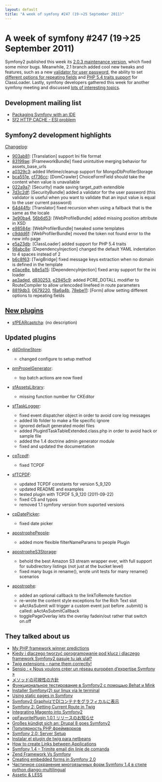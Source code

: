 ```yaml
---
layout: default
title: "A week of symfony #247 (19->25 September 2011)"
---
```


A week of symfony #247 (19->25 September 2011)
==============================================

Symfony2 published this week its [2.0.3 maintenance version](http://symfony.com/blog/symfony-2-0-3-released), which fixed some minor bugs. Meanwhile, 2.1 branch added cool new tweaks and features, such as a new [validator for user password](https://github.com/symfony/symfony/commit/7d3c2df98d993f5406e712e39b7b5a1b1059f814), the ability to set [different options for repeating fields](https://github.com/symfony/symfony/commit/8819db3923e9a2ea8b73b3d0eafcedc4ab899c6b) and [PHP 5.4 traits support](https://github.com/symfony/symfony/commit/e5a23dbdaa0f33a282d425d706c8622f58776016) for ClassLoader. Lastly, symfony developers gathered this week for another symfony meeting and discussed [lots of interesting topics](https://gist.github.com/1235987).

Development mailing list
------------------------

  * [Packaging Symfony with an IDE](https://groups.google.com/forum/#!topic/symfony-devs/PLKiBU3HEQk)
  * [Sf2 HTTP CACHE - ESI problem](https://groups.google.com/forum/#!topic/symfony-devs/93LdIp0rRAE)

Symfony2 development highlights
-------------------------------

[Changelog](http://github.com/symfony/symfony/commits/master):

  * [903ab81](http://github.com/symfony/symfony/commit/903ab81434269ec776030a25b3dbadf789c991a5 "903ab81434269ec776030a25b3dbadf789c991a5 commit on github"): \[Translation\] support Ini file format
  * [83199ae](http://github.com/symfony/symfony/commit/83199aec0093918c1820e738a8c3e2be9842c71f "83199aec0093918c1820e738a8c3e2be9842c71f commit on github"): \[FrameworkBundle\] fixed unintuitive merging behavior for assets_base_urls
  * [a0329c3](http://github.com/symfony/symfony/commit/a0329c37c9a00c594bd41fc178ad444926a86da3 "a0329c37c9a00c594bd41fc178ad444926a86da3 commit on github"): added lifetime/cleanup support for MongoDbProfilerStorage
  * [bca551e](http://github.com/symfony/symfony/commit/bca551e86fdba47064454fbabcaf88801aa5da7f "bca551e86fdba47064454fbabcaf88801aa5da7f commit on github"), [cf736cc](http://github.com/symfony/symfony/commit/cf736ccde38465dce8355c7ff2d9d69ef2deded6 "cf736ccde38465dce8355c7ff2d9d69ef2deded6 commit on github"): \[DomCrawler\] ChoiceFormField should take the content when value is unavailable
  * [022a9a7](http://github.com/symfony/symfony/commit/022a9a7a6e8af993957a490561e9ba0c0d4a804f "022a9a7a6e8af993957a490561e9ba0c0d4a804f commit on github"): \[Security\] made saving target_path extendible
  * [7d3c2df](http://github.com/symfony/symfony/commit/7d3c2df98d993f5406e712e39b7b5a1b1059f814 "7d3c2df98d993f5406e712e39b7b5a1b1059f814 commit on github"): \[SecurityBundle\] added a validator for the user password (this validator is useful when you want to validate that an input value is equal to the user current password)
  * [64d44fb](http://github.com/symfony/symfony/commit/64d44fbb9332f7973a21ca9c428d64b3c29ba23d "64d44fbb9332f7973a21ca9c428d64b3c29ba23d commit on github"): \[Translator\] fixed recursion when using a fallback that is the same as the locale
  * [3e90ba4](http://github.com/symfony/symfony/commit/3e90ba4f76ba231f828c50f5e22168e1ceb28e73 "3e90ba4f76ba231f828c50f5e22168e1ceb28e73 commit on github"), [56b6d53](http://github.com/symfony/symfony/commit/56b6d537d6f803e3b497292c14f16fdfd1514126 "56b6d537d6f803e3b497292c14f16fdfd1514126 commit on github"): \[WebProfileBundle\] added missing position attribute in XSD
  * [e98584e](http://github.com/symfony/symfony/commit/e98584e2f3aa931192642e5179cd9919330c612b "e98584e2f3aa931192642e5179cd9919330c612b commit on github"): \[WebProfilerBundle\] tweaked some templates
  * [c9ddd6f](http://github.com/symfony/symfony/commit/c9ddd6fd8b647764f2d2bca64d97cff2cab1ea34 "c9ddd6fd8b647764f2d2bca64d97cff2cab1ea34 commit on github"): \[WebProfilerBundle\] moved the token not found error to the new info page
  * [e5a23db](http://github.com/symfony/symfony/commit/e5a23dbdaa0f33a282d425d706c8622f58776016 "e5a23dbdaa0f33a282d425d706c8622f58776016 commit on github"): \[ClassLoader\] added support for PHP 5.4 traits
  * [98abc8e](http://github.com/symfony/symfony/commit/98abc8ed050d831b9a93b8da31c6453662d80d04 "98abc8ed050d831b9a93b8da31c6453662d80d04 commit on github"): \[DependencyInjection\] changed the default YAML indentation to 4 spaces instead of 2
  * [b6c8f63](http://github.com/symfony/symfony/commit/b6c8f639f071b0baa52dcfac3322a41dd26d1aa4 "b6c8f639f071b0baa52dcfac3322a41dd26d1aa4 commit on github"): \[TwigBridge\] fixed message keys extraction when no domain is defined in the template
  * [e0ace8e](http://github.com/symfony/symfony/commit/e0ace8eaee2756c60d79681d907b01875d06e7dc "e0ace8eaee2756c60d79681d907b01875d06e7dc commit on github"), [b8e5a15](http://github.com/symfony/symfony/commit/b8e5a155e4f0dad7e1d7a687e6e99e48d6447696 "b8e5a155e4f0dad7e1d7a687e6e99e48d6447696 commit on github"): \[DependencyInjection\] fixed array support for the ini loader
  * [ae3aded](http://github.com/symfony/symfony/commit/ae3aded83fbb03a0b043a8c13851c53f8086ed6d "ae3aded83fbb03a0b043a8c13851c53f8086ed6d commit on github"), [d830253](http://github.com/symfony/symfony/commit/d83025387636487163a96d37336be89885e452a0 "d83025387636487163a96d37336be89885e452a0 commit on github"), [e2945c9](http://github.com/symfony/symfony/commit/e2945c9f9b886d19d67291a5bce1ca6da572ae64 "e2945c9f9b886d19d67291a5bce1ca6da572ae64 commit on github"): added PCRE_DOTALL modifier to RouteCompiler to allow urlencoded linefeed in route parameters
  * [8819db3](http://github.com/symfony/symfony/commit/8819db3923e9a2ea8b73b3d0eafcedc4ab899c6b "8819db3923e9a2ea8b73b3d0eafcedc4ab899c6b commit on github"), [0679220](http://github.com/symfony/symfony/commit/0679220b45f9d1f541afbc238a972c15f4276c4e "0679220b45f9d1f541afbc238a972c15f4276c4e commit on github"), [f8a6a4b](http://github.com/symfony/symfony/commit/f8a6a4b1e56f4f3d8e7c32f5a6b6e3884c462945 "f8a6a4b1e56f4f3d8e7c32f5a6b6e3884c462945 commit on github"), [78ebe11](http://github.com/symfony/symfony/commit/78ebe11a0c74cde826c93c3da7228f0d34e1e16d "78ebe11a0c74cde826c93c3da7228f0d34e1e16d commit on github"): \[Form\] allow setting different options to repeating fields

[New plugins](http://www.symfony-project.org/plugins/newest/)
-----------

  * [sfPEARcaptcha](http://www.symfony-project.org/plugins/sfPEARcaptchaPlugin): (no description)

Updated plugins
---------------

  * [ddOnlineStore](http://www.symfony-project.org/plugins/ddOnlineStorePlugin):
    * changed configure to setup method

  * [pmPropelGenerator](http://www.symfony-project.org/plugins/pmPropelGeneratorPlugin):
    * top batch actions are now fixed

  * [sfAssetsLibrary](http://www.symfony-project.org/plugins/sfAssetsLibraryPlugin):
    * missing function number for CKEditor

  * [sfTaskLogger](http://www.symfony-project.org/plugins/sfTaskLoggerPlugin):
    * fixed event dispatcher object in order to avoid core log messages
    * added lib folder to make a file specific ignore
    * ignored default generated model files
    * added PlugintlTaskTableExtended.class.php in order to avoid hack or sample file
    * added the 1.4 doctrine admin generator module
    * fixed and updated the documentation

  * [cpTcpdf](http://www.symfony-project.org/plugins/cpTcpdfPlugin):
    * fixed TCPDF

  * [sfTCPDF](http://www.symfony-project.org/plugins/sfTCPDFPlugin):
    * updated TCPDF constants for version 5_9_120
    * updated README and examples
    * tested plugin with TCPDF 5_9_120 (2011-09-22)
    * fixed CS and typos
    * removed 1.1 symfony version from suported versions

  * [cpDatePicker](http://www.symfony-project.org/plugins/cpDatePickerPlugin):
    * fixed date picker

  * [apostrophePeople](http://www.symfony-project.org/plugins/apostrophePeoplePlugin):
    * added more flexible filterNameParams to people Plugin

  * [apostropheS3Storage](http://www.symfony-project.org/plugins/apostropheS3StoragePlugin):
    * behold the best Amazon S3 stream wrapper ever, with full support for subdirectory listings (not just at the bucket level)
    * fixed many bugs in rename(), wrote unit tests for many rename() scenarios

  * [apostrophe](http://www.symfony-project.org/plugins/apostrophePlugin):
    * added an optional callback to the linkToRemote function
    * re-wrote the content style exceptions for the Rich Text slot
    * aActAsSubmit will trigger a custom event just before .submit() is called: aActAsSubmitCallback
    * togglePageOverlay lets the overlay fadein/out rather that switch on.off


They talked about us
--------------------

  * [My PHP framework winner predictions](http://pooteeweet.org/blog/0/1987#m1987)
  * [Kiedy i dlaczego tworzyć oprogramowanie pod klucz i dlaczego framework Symfony2 pasuje tu jak ulał?](http://xlab.pl/2011/09/kiedy-i-dlaczego-tworzyc-oprogramowanie-pod-klucz-i-dlaczego-framework-symfony2-pasuje-tu-jak-ulal/)
  * [Twig extensions – name them correctly!](http://www.richsage.co.uk/2011/09/20/twig-extensions-name-them-correctly/)
  * [Sensio : « Nous voulons créer un réseau européen d’expertise Symfony »](http://www.silicon.fr/sensio-%C2%AB%C2%A0nous-voulons-creer-un-reseau-europeen-d%E2%80%99expertise-symfony%C2%A0%C2%BB-61340.html)
  * [メソッドの可視性の方針](http://blog.sarabande.jp/post/10537789689)
  * [Функциональное тестирование в Symfony2 с помощью Behat и Mink](http://habrahabr.ru/blogs/symfony/125618/)
  * [Installer Symfony(2) sur linux via le terminal](http://scofred.com/2011/09/24/installer-symfony2-sur-linux-via-le-terminal/)
  * [Using static pages in Symfony](http://www.seattleveggieburgers.com/blog/?p=110)
  * [Symfony2 GraphvizでDIコンテナをグラフィカルに表示](http://blog.stripejam.jp/archives/465)
  * [Symfony 2: Getting Current Route in Twig](http://www.ismailasci.com/blog/symfony-2-getting-current-route-in-twig.html)
  * [Integrating Magento into Symfony2](http://blog.liip.ch/archive/2011/09/21/integrating-magento-into-symfony2.html)
  * [opFavoritePlugin 1.0.1 リリースのお知らせ](http://www.openpne.jp/archives/6418/)
  * [Großes kündigt sich an: Drupal 8 goes Symfony2](http://www.guido-muehlwitz.de/2011/09/drupal-8-goes-symfony2/)
  * [Популярность PHP фреймворков](http://tarlyun.com/php/populyarnost-php-frejmvorkov/)
  * [Symfony 2.0: Server Setup](http://www.scott-sherwood.com/?p=209)
  * [Instalar el plugin de twig para netbeans](http://desarrolla2.com/php-symfony/instalar-el-plugin-de-twig-para-netbeans/)
  * [How to create Links between Applications](http://fengyin.name/2011/09/20/how-to-create-links-between-applications.html)
  * [Symfony 1.4 – Trimite email din linie de comanda](http://sandorkovacs84.wordpress.com/2011/09/20/symfony-1-4-trimite-email-din-linie-de-comanda/)
  * [Zend Framework Vs Symfony](http://www.mti.epita.fr/blogs/2011/09/20/zend-framework-vs-symfony/)
  * [Creating embedded forms in Symfony 2.0](http://www.reecefowell.com/2011/09/19/creating-embedded-forms-in-symfony-2-0/)
  * [Частичное сохранение многоязычных форм Symfony 1.4 в стиле python django-multilingual](http://xn--80ajjboungj8a.com.ua/%D1%87%D0%B0%D1%81%D1%82%D0%B8%D1%87%D0%BD%D0%BE%D0%B5-%D1%81%D0%BE%D1%85%D1%80%D0%B0%D0%BD%D0%B5%D0%BD%D0%B8%D0%B5-%D0%BC%D0%BD%D0%BE%D0%B3%D0%BE%D1%8F%D0%B7%D1%8B%D1%87%D0%BD%D1%8B%D1%85-%D1%84.html)
  * [Assetic & LESS](http://blogsh.de/2011/09/18/assetic-less/)
